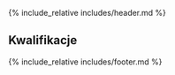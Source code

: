 {% include_relative includes/header.md %}

## Kwalifikacje

{% include_relative includes/footer.md %}